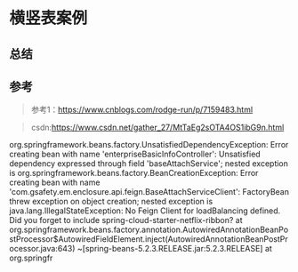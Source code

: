# 横竖表案例




## 总结

## 参考


> 参考1：https://www.cnblogs.com/rodge-run/p/7159483.html

> csdn:https://www.csdn.net/gather_27/MtTaEg2sOTA4OS1ibG9n.html 


org.springframework.beans.factory.UnsatisfiedDependencyException: Error creating bean with name 'enterpriseBasicInfoController': Unsatisfied dependency expressed through field 'baseAttachService'; nested exception is org.springframework.beans.factory.BeanCreationException: Error creating bean with name 'com.gsafety.em.enclosure.api.feign.BaseAttachServiceClient': FactoryBean threw exception on object creation; nested exception is java.lang.IllegalStateException: No Feign Client for loadBalancing defined. Did you forget to include spring-cloud-starter-netflix-ribbon?
	at org.springframework.beans.factory.annotation.AutowiredAnnotationBeanPostProcessor$AutowiredFieldElement.inject(AutowiredAnnotationBeanPostProcessor.java:643) ~[spring-beans-5.2.3.RELEASE.jar:5.2.3.RELEASE]
	at org.springfr